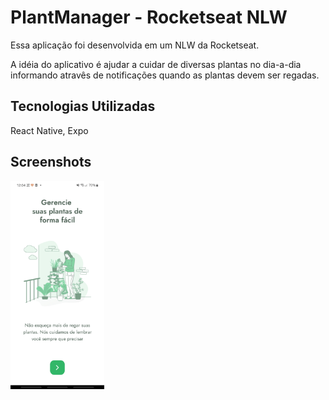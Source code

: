
# PlantManager - Rocketseat NLW

Essa aplicação foi desenvolvida em um NLW da Rocketseat.

A idéia do aplicativo é ajudar a cuidar de diversas plantas no dia-a-dia informando atravês de notificações quando as plantas devem ser regadas.

## Tecnologias Utilizadas

React Native, Expo
## Screenshots

<img src="https://github.com/fealex95/plantManager-NLW5-RocketSeat/blob/main/Screenshot_20220326-120429_Plant%20Manager.jpg" width=150 />

